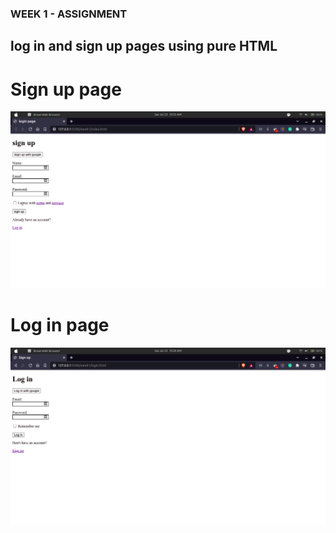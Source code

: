 ### WEEK 1 - ASSIGNMENT

## log in and sign up pages using pure HTML

# Sign up page

![result of sign up page](/week1/results/signUp.png)

# Log in page

![result of log in page](/week1/results/logIn.png)
